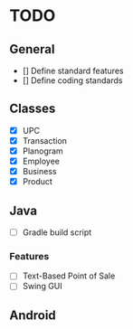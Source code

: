 # TODO
## General
- [] Define standard features
- [] Define coding standards

## Classes
- [x] UPC
- [x] Transaction
- [x] Planogram
- [x] Employee
- [x] Business
- [x] Product

## Java
- [ ] Gradle build script

### Features
- [ ] Text-Based Point of Sale
- [ ] Swing GUI

## Android

